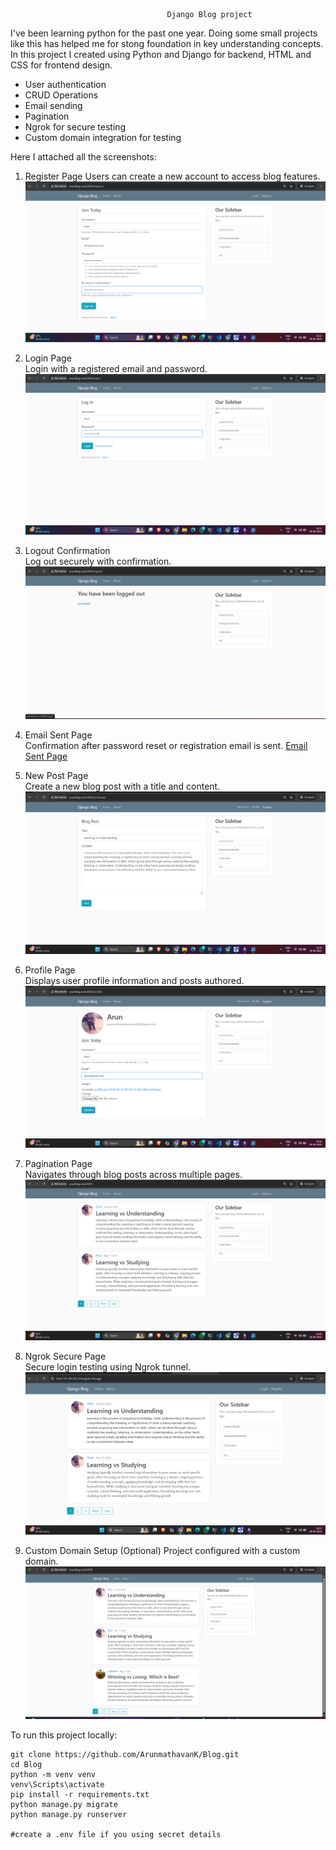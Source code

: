                                        Django Blog project
                                       
I've been learning python for the past one year. Doing some small projects like this has helped me for stong foundation in key understanding concepts. In this project I created using Python and Django for backend, HTML and CSS for frontend design. 

   -  User authentication
   -  CRUD Operations
   -  Email sending
   -  Pagination
   -  Ngrok for secure testing
   -  Custom domain integration for testing

Here I attached all the screenshots:

   1. Register Page
      Users can create a new account to access blog features.
      ![Register Page](images/register.png)

   2. Login Page  
      Login with a registered email and password.
      ![Login Page](images/login.png)
      
   3. Logout Confirmation  
      Log out securely with confirmation.
      ![Logout Page](images/logout.png)
 
   4. Email Sent Page  
      Confirmation after password reset or registration email is sent.
      [Email Sent Page](images/email_sent.png)
      
   5. New Post Page  
      Create a new blog post with a title and content.
      ![New Post Page](images/new_post.png)

   6. Profile Page  
      Displays user profile information and posts authored.
      ![Profile Page](images/profile.png)

   7. Pagination Page  
      Navigates through blog posts across multiple pages.
      ![Pagination Page](images/pagination.png)
      
   8. Ngrok Secure Page  
      Secure login testing using Ngrok tunnel.
      ![Ngrok Page](images/ngrok_secure.png)
      
   9. Custom Domain Setup (Optional)
      Project configured with a custom domain.
      ![Custom Domain](images/custom_domain.png)

To run this project locally:
```gitbash
git clone https://github.com/ArunmathavanK/Blog.git
cd Blog
python -m venv venv
venv\Scripts\activate
pip install -r requirements.txt
python manage.py migrate
python manage.py runserver

#create a .env file if you using secret details
